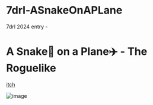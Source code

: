 # 7drl-ASnakeOnAPLane
7drl 2024 entry -
# A Snake🐍 on a Plane✈️ - The Roguelike

[itch](https://ceccopierangiolieugenio.itch.io/a-snake-on-a-plane)

![image](https://github.com/ceccopierangiolieugenio/7drl-ASnakeOnAPLane/assets/8876552/6556df58-9f34-4b27-8780-ad4b7fe6bc01)
